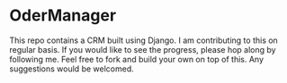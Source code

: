 # OderManager
This repo contains a CRM built using Django. I am contributing to this on regular basis. If you would like to see the progress, please hop along by following me.
Feel free to fork and build your own on top of this.
Any suggestions would be welcomed.
